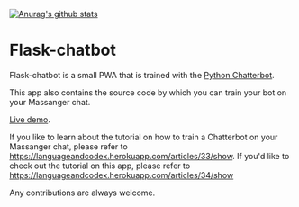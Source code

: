 [![Anurag's github stats](https://github-readme-stats.vercel.app/api?username=MurphyAdam?count_private=true?theme=radical)](https://github.com/anuraghazra/github-readme-stats)


# Flask-chatbot

Flask-chatbot is a small PWA that is trained with the [Python Chatterbot](https://chatterbot.readthedocs.io/en/stable/).

This app also contains the source code by which you can train your bot on your Massanger chat. 

[Live demo](https://flask-chatbotx.herokuapp.com/).

If you like to learn about the tutorial on how to train a Chatterbot on your Massanger chat, please refer to https://languageandcodex.herokuapp.com/articles/33/show. If you'd like to check out the tutorial on this app, please refer to https://languageandcodex.herokuapp.com/articles/34/show

Any contributions are always welcome.
